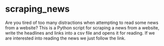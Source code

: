 # scraping_news
Are you tired of too many distractions when attempting to read some news from a website?
This is a Python script for scraping a news from a website, write the headlines and links into a csv file and opens it for reading.
If we are interested into reading the news we just follow the link.
